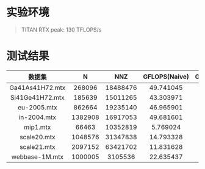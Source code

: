 # 实验环境
> TITAN RTX
> peak: 130 TFLOPS/s

# 测试结果
|     数据集      |    N    |   NNZ    | GFLOPS(Naive) | GFLOPS(Optimized) |
| :-------------: | :-----: | :------: | :-----------: | :---------------: |
| Ga41As41H72.mtx | 268096  | 18488476 |   49.741045   |    119.624048     |
| Si41Ge41H72.mtx | 185639  | 15011265 |   43.303971   |    127.272708     |
|   eu-2005.mtx   | 862664  | 19235140 |   46.965901   |     60.822515     |
|   in-2004.mtx   | 1382908 | 16917053 |   49.681601   |     36.668439     |
|    mip1.mtx     |  66463  | 10352819 |   5.769024    |     45.879730     |
|   scale20.mtx   | 1048576 | 31347838 |   14.793328   |     50.935504     |
|   scale21.mtx   | 2097152 | 63421702 |   11.831628   |     30.359842     |
| webbase-1M.mtx  | 1000005 | 3105536  |   22.635437   |     9.304970      |
